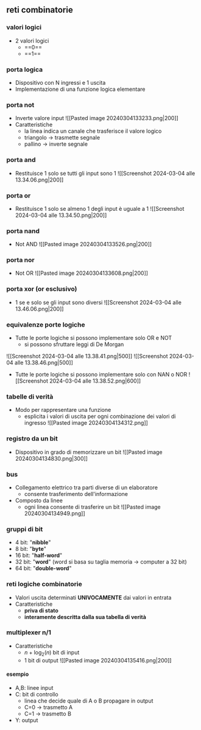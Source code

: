 ## reti combinatorie
### valori logici
- 2 valori logici
	- ==0==
	- ==1==
### porta logica
- Dispositivo con N ingressi e 1 uscita
- Implementazione di una funzione logica elementare
### porta not
- Inverte valore input
![[Pasted image 20240304133233.png|200]]
- Caratteristiche
	- la linea indica un canale che trasferisce il valore logico
	- triangolo -> trasmette segnale
	- pallino -> inverte segnale
### porta and
- Restituisce 1 solo se tutti gli input sono 1
![[Screenshot 2024-03-04 alle 13.34.06.png|200]]
### porta or
- Restituisce 1 solo se almeno 1 degli input è uguale a 1
![[Screenshot 2024-03-04 alle 13.34.50.png|200]]
### porta nand
- Not AND
![[Pasted image 20240304133526.png|200]]
### porta nor
- Not OR
![[Pasted image 20240304133608.png|200]]
### porta xor (or esclusivo)
- 1 se e solo se gli input sono diversi
![[Screenshot 2024-03-04 alle 13.46.06.png|200]]
### equivalenze porte logiche
- Tutte le porte logiche si possono implementare solo OR e NOT
	- si possono sfruttare leggi di De Morgan

![[Screenshot 2024-03-04 alle 13.38.41.png|500]]
![[Screenshot 2024-03-04 alle 13.38.46.png|500]]
- Tutte le porte logiche si possono implementare solo con NAN o NOR
![[Screenshot 2024-03-04 alle 13.38.52.png|600]]
### tabelle di verità
- Modo per rappresentare una funzione
	- esplicita i valori di uscita per ogni combinazione dei valori di ingresso
![[Pasted image 20240304134312.png]]
### registro da un bit
- Dispositivo in grado di memorizzare un bit
![[Pasted image 20240304134830.png|300]]
### bus
- Collegamento elettrico tra parti diverse di un elaboratore
	- consente trasferimento dell'informazione
- Composto da linee
	- ogni linea consente di trasferire un bit
![[Pasted image 20240304134949.png]]
### gruppi di bit
- 4 bit: "**nibble**"
- 8 bit: "**byte**"
- 16 bit: "**half-word**"
- 32 bit: "**word**" (word si basa su taglia memoria -> computer a 32 bit)
- 64 bit: "**double-word**"
### reti logiche combinatorie
- Valori uscita determinati **UNIVOCAMENTE** dai valori in entrata
- Caratteristiche
	- **priva di stato**
	- **interamente descritta dalla sua tabella di verità**
### multiplexer n/1
- Caratteristiche
	- $n+\log_2(n)$ bit di input
	- $1$ bit di output
![[Pasted image 20240304135416.png|200]]
#### esempio
- A,B: linee input
- C: bit di controllo
	- linea che decide quale di A o B propagare in output
	- C=0 -> trasmetto A
	- C=1 -> trasmetto B
- Y: output
